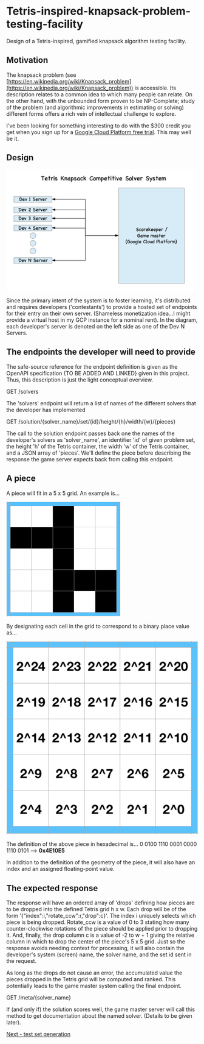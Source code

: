 # Tetris-inspired-knapsack-problem-testing-facility
Design of a Tetris-inspired, gamified knapsack algorithm testing facility.

## Motivation
The knapsack problem (see [https://en.wikipedia.org/wiki/Knapsack_problem](https://en.wikipedia.org/wiki/Knapsack_problem)) is accessible. Its description relates to a common idea to which many people can relate. On the other hand, with the unbounded form proven to be NP-Complete; study of the problem (and algorithmic improvements in estimating or solving) different forms offers a rich vein of intellectual challenge to explore.

I've been looking for something interesting to do with the $300 credit you get when you sign up for a [Google Cloud Platform free trial](https://console.cloud.google.com/freetrial/signup/tos). This may well be it.

## Design

![Basic system diagram](https://github.com/tevye/Tetris-inspired-knapsack-problem-testing-facility/blob/master/systemDiagram.png)

Since the primary intent of the system is to foster learning, it's distributed and requires developers ('contestants') to provide a hosted set of endpoints for their entry on their own server. (Shameless monetization idea...I might provide a virtual host in my GCP instance for a nominal rent). In the diagram, each developer's server is denoted on the left side as one of the Dev N Servers.

## The endpoints the developer will need to provide

The safe-source reference for the endpoint definition is given as the OpenAPI specification {TO BE ADDED AND LINKED} given in this project. Thus, this description is just the light conceptual overview.

GET /solvers

The 'solvers' endpoint will return a list of names of the different solvers that the developer has implemented

GET /solution/{solver_name}/set/{id}/height/{h}/width/{w}/{pieces}

The call to the solution endpoint passes back one the names of the developer's solvers as 'solver_name', an identifier 'id' of given problem set, the height 'h' of the Tetris container, the width 'w' of the Tetris container, and a JSON array of 'pieces'. We'll define the piece before describing the response the game server expects back from calling this endpoint.

## A piece

A piece will fit in a 5 x 5 grid. An example is...

![An example Tetris piece](https://github.com/tevye/Tetris-inspired-knapsack-problem-testing-facility/blob/master/tetrisExamplePiece.png)

By designating each cell in the grid to correspond to a binary place value as...

![An example Tetris piece](https://github.com/tevye/Tetris-inspired-knapsack-problem-testing-facility/blob/master/tetrisBitMap.png)

The definition of the above piece in hexadecimal is...
0 0100 1110 0001 0000 1110 0101 --> **0x4E10E5**

In addition to the definition of the geometry of the piece, it will also have an index and an assigned floating-point value.

## The expected response

The response will have an ordered array of 'drops' defining how pieces are to be dropped into the defined Tetris grid h x w. Each drop will be of the form '{"index":i,"rotate_ccw":r,"drop":c}'. The index i uniquely selects which piece is being dropped. Rotate_ccw is a value of 0 to 3 stating how many counter-clockwise rotations of the piece should be applied prior to dropping it. And, finally, the drop column c is a value of -2 to w + 1 giving the relative column in which to drop the center of the piece's 5 x 5 grid. Just so the response avoids needing context for processing, it will also contain the developer's system (screen) name, the solver name, and the set id sent in the request.

As long as the drops do not cause an error, the accumulated value the pieces dropped in the Tetris grid will be computed and ranked. This potentially leads to the game master system calling the final endpoint.

GET /meta/{solver_name}

If (and only if) the solution scores well, the game master server will call this method to get documentation about the named solver. (Details to be given later).

[Next - test set generation](./testSetGeneration.md)

